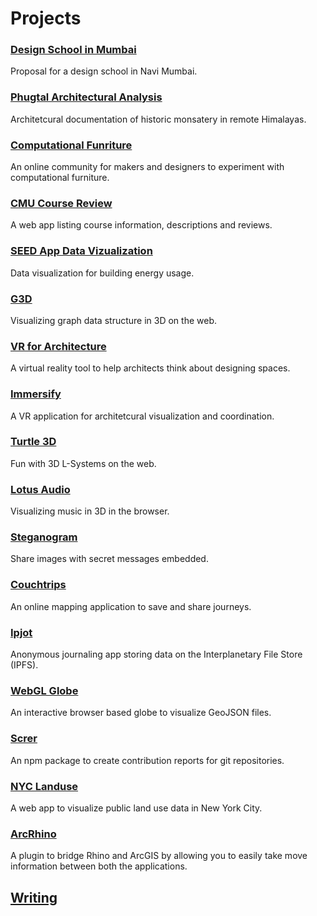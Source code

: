 # Projects

### [Design School in Mumbai](https://amitlzkpa.wordpress.com/2014/10/17/thesis-project-design-school-in-navi-mumbai/)
Proposal for a design school in Navi Mumbai.

### [Phugtal Architectural Analysis](https://amitlzkpa.wordpress.com/2013/10/02/analysis-of-druk-white-lotus-school/)
Architetcural documentation of historic monsatery in remote Himalayas.

### [Computational Funriture](./o-lap/index.md)
An online community for makers and designers to experiment with computational furniture.

### [CMU Course Review](https://cmucoursereviews.pythonanywhere.com)
A web app listing course information, descriptions and reviews.

### [SEED App Data Vizualization](./seed_app/index.md)
Data visualization for building energy usage.

### [G3D](https://github.com/amitlzkpa/G3D)
Visualizing graph data structure in 3D on the web.

### [VR for Architecture](https://docs.google.com/presentation/d/1O33eKWV7hVRZQC-TmBLysirCh37541I5MpVejZHN-6s/edit?usp=sharing)
A virtual reality tool to help architects think about designing spaces.

### [Immersify](https://www.food4rhino.com/app/immersify)
A VR application for architetcural visualization and coordination.

### [Turtle 3D](https://turtle3d.herokuapp.com)
Fun with 3D L-Systems on the web.

### [Lotus Audio](./lotus_audio/index.md)
Visualizing music in 3D in the browser.

### [Steganogram](https://steganogram.herokuapp.com)
Share images with secret messages embedded.

### [Couchtrips](https://couchtrips.herokuapp.com)
An online mapping application to save and share journeys.

### [Ipjot](https://ipjot.herokuapp.com)
Anonymous journaling app storing data on the Interplanetary File Store (IPFS).

### [WebGL Globe]()
An interactive browser based globe to visualize GeoJSON files.

### [Screr](https://npmjs.com/screr)
An npm package to create contribution reports for git repositories.

### [NYC Landuse](https://nyc-landuse.herokuapp.com)
A web app to visualize public land use data in New York City.

### [ArcRhino](https://github.com/nicoazel/ArcRhino)
A plugin to bridge Rhino and ArcGIS by allowing you to easily take move information between both the applications.


## [Writing](https://medium.com/@olapdesign)
